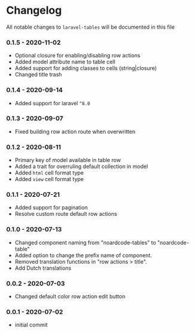 # Changelog

All notable changes to `laravel-tables` will be documented in this file

### 0.1.5 - 2020-11-02
- Optional closure for enabling/disabling row actions
- Added model attribute name to table cell
- Added support for adding classes to cells (string|closure)
- Changed title trash

### 0.1.4 - 2020-09-14
- Added support for laravel `^8.0`

### 0.1.3 - 2020-09-07
- Fixed building row action route when overwritten

### 0.1.2 - 2020-08-11
- Primary key of model available in table row
- Added a trait for overruling default collection in model
- Added `html` cell format type
- Added `view` cell format type

### 0.1.1 - 2020-07-21
- Added support for pagination
- Resolve custom route default row actions

### 0.1.0 - 2020-07-13
- Changed component naming from "noardcode-tables" to "noardcode-table"
- Added option to change the prefix name of component.
- Removed translation functions in "row actions > title".
- Add Dutch translations

### 0.0.2 - 2020-07-03
- Changed default color row action edit button

### 0.0.1 - 2020-07-02
- initial commit




